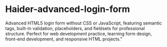 # Haider-advanced-login-form
Advanced HTML5 login form without CSS or JavaScript, featuring semantic tags, built-in validation, placeholders, and fieldsets for professional structure. Perfect for web development practice, learning form design, front-end development, and responsive HTML projects."
